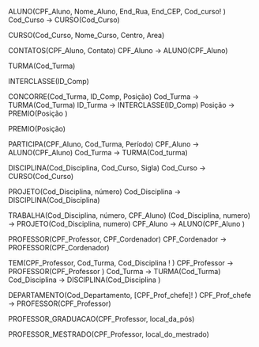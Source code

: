 ALUNO(CPF_Aluno, Nome_Aluno, End_Rua, End_CEP, Cod_curso! )  
Cod_Curso → CURSO(Cod_Curso)

CURSO(Cod_Curso, Nome_Curso, Centro, Area)

CONTATOS(CPF_Aluno, Contato) 
CPF_Aluno → ALUNO(CPF_Aluno)

TURMA(Cod_Turma) 

INTERCLASSE(ID_Comp) 

CONCORRE(Cod_Turma, ID_Comp,  Posição) 
Cod_Turma → TURMA(Cod_Turma)
ID_Turma → INTERCLASSE(ID_Comp)
Posição → PREMIO(Posição )

PREMIO(Posição) 

PARTICIPA(CPF_Aluno, Cod_Turma, Período) 
CPF_Aluno → ALUNO(CPF_Aluno)
Cod_Turma → TURMA(Cod_turma)

DISCIPLINA(Cod_Disciplina, Cod_Curso, Sigla)
Cod_Curso → CURSO(Cod_Curso)

PROJETO(Cod_Disciplina, número) 
Cod_Disciplina → DISCIPLINA(Cod_Disciplina)

TRABALHA(Cod_Disciplina, número, CPF_Aluno)
(Cod_Disciplina, numero) → PROJETO(Cod_Disciplina, numero) 
CPF_Aluno → ALUNO(CPF_Aluno )

PROFESSOR(CPF_Professor, CPF_Cordenador) 
CPF_Cordenador → PROFESSOR(CPF_Cordenador)

TEM(CPF_Professor, Cod_Turma,  Cod_Disciplina ! ) 
CPF_Professor → PROFESSOR(CPF_Professor )
Cod_Turma → TURMA(Cod_Turma)
Cod_Disciplina → DISCIPLINA(Cod_Disciplina )

DEPARTAMENTO(Cod_Departamento, [CPF_Prof_chefe]! ) 
CPF_Prof_chefe → PROFESSOR(CPF_Professor)

PROFESSOR_GRADUACAO(CPF_Professor, local_da_pós) 

PROFESSOR_MESTRADO(CPF_Professor, local_do_mestrado) 

